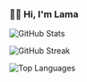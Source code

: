 ### 👋🏻 Hi, I'm Lama

![GitHub Stats](https://github-readme-stats.vercel.app/api?username=lamarafat&show_icons=true&theme=radical)

![GitHub Streak](https://github-readme-streak-stats.herokuapp.com?user=lamarafat&theme=radical)

![Top Languages](https://github-readme-stats.vercel.app/api/top-langs/?username=lamarafat&layout=compact&theme=radical)
